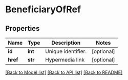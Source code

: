 # BeneficiaryOfRef

## Properties
Name | Type | Description | Notes
------------ | ------------- | ------------- | -------------
**id** | **int** | Unique identifier. | [optional] 
**href** | **str** | Hypermedia link | [optional] 

[[Back to Model list]](../README.md#documentation-for-models) [[Back to API list]](../README.md#documentation-for-api-endpoints) [[Back to README]](../README.md)

